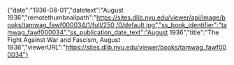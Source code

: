 {"date":"1936-08-01","datetext":"August 1936","remotethumbnailpath":"https://sites.dlib.nyu.edu/viewer/api/image/books/tamwag_fawf000034/1/full/250,/0/default.jpg","ss_book_identifier":"tamwag_fawf000034","ss_publication_date_text":"August 1936","title":"The Fight Against War and Fascism, August 1936","viewerURL":"https://sites.dlib.nyu.edu/viewer/books/tamwag_fawf000034"}